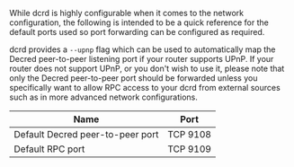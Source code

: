 While dcrd is highly configurable when it comes to the network configuration,
the following is intended to be a quick reference for the default ports used so
port forwarding can be configured as required.

dcrd provides a `--upnp` flag which can be used to automatically map the Decred
peer-to-peer listening port if your router supports UPnP.  If your router does
not support UPnP, or you don't wish to use it, please note that only the Decred
peer-to-peer port should be forwarded unless you specifically want to allow RPC
access to your dcrd from external sources such as in more advanced network
configurations.

|Name|Port|
|----|----|
|Default Decred peer-to-peer port|TCP 9108|
|Default RPC port|TCP 9109|
